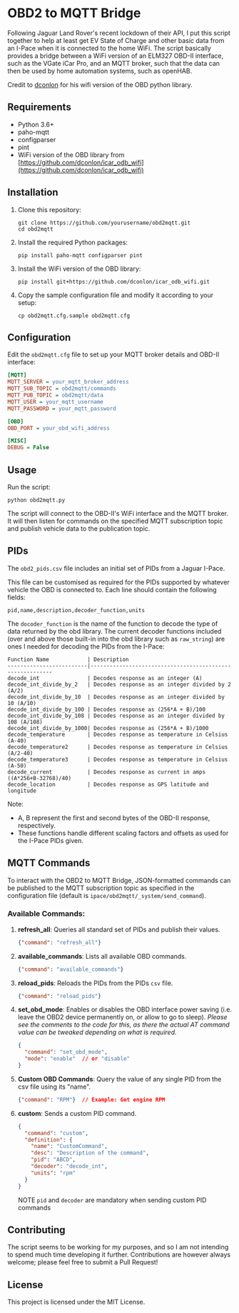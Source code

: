 
# OBD2 to MQTT Bridge

Following Jaguar Land Rover's recent lockdown of their API, I put this  script together to help at least get EV State of Charge and other basic data from an I-Pace when it is connected to the home WiFi. The script basically provides a bridge between a WiFi version of an ELM327 OBD-II interface, such as the VGate iCar Pro, and an MQTT broker, such that the data can then be used by home automation systems, such as openHAB.

Credit to [dconlon](https://github.com/dconlon) for his wifi version of the OBD python library.


## Requirements

- Python 3.6+
- paho-mqtt
- configparser
- pint
- WiFi version of the OBD library from [https://github.com/dconlon/icar_odb_wifi](https://github.com/dconlon/icar_odb_wifi)


## Installation

1. Clone this repository:
   ```
   git clone https://github.com/yourusername/obd2mqtt.git
   cd obd2mqtt
   ```

2. Install the required Python packages:
   ```
   pip install paho-mqtt configparser pint
   ```

3. Install the WiFi version of the OBD library:
   ```
   pip install git+https://github.com/dconlon/icar_odb_wifi.git
   ```

4. Copy the sample configuration file and modify it according to your setup:
   ```
   cp obd2mqtt.cfg.sample obd2mqtt.cfg
   ```

## Configuration

Edit the `obd2mqtt.cfg` file to set up your MQTT broker details and OBD-II interface:

```ini
[MQTT]
MQTT_SERVER = your_mqtt_broker_address
MQTT_SUB_TOPIC = obd2mqtt/commands
MQTT_PUB_TOPIC = obd2mqtt/data
MQTT_USER = your_mqtt_username
MQTT_PASSWORD = your_mqtt_password

[OBD]
OBD_PORT = your_obd_wifi_address

[MISC]
DEBUG = False
```

## Usage

Run the script:

```
python obd2mqtt.py
```

The script will connect to the OBD-II's WiFi interface and the MQTT broker. It will then listen for commands on the specified MQTT subscription topic and publish vehicle data to the publication topic.

## PIDs

The `obd2_pids.csv` file includes an initial set of PIDs from a Jaguar I-Pace.

This file can be customised as required for the PIDs supported by whatever vehicle the OBD is connected to. Each line should contain the following fields:

```
pid,name,description,decoder_function,units
```

The `docoder_function` is the name of the function to decode the type of data returned by the obd library. The current decoder functions included (over and above those built-in into the obd library such as `raw_string`) are ones I needed for decoding the PIDs from the I-Pace:
```
Function Name            | Description
-------------------------|----------------------------------------------------------
decode_int               | Decodes response as an integer (A)
decode_int_divide_by_2   | Decodes response as an integer divided by 2 (A/2)
decode_int_divide_by_10  | Decodes response as an integer divided by 10 (A/10)
decode_int_divide_by_100 | Decodes response as (256*A + B)/100
decode_int_divide_by_108 | Decodes response as an integer divided by 108 (A/108)
decode_int_divide_by_1000| Decodes response as (256*A + B)/1000
decode_temperature       | Decodes response as temperature in Celsius (A-40)
decode_temperature2      | Decodes response as temperature in Celsius (A/2-40)
decode_temperature3      | Decodes response as temperature in Celsius (A-50)
decode_current           | Decodes response as current in amps ((A*256+B-32768)/40)
decode_location          | Decodes response as GPS latitude and longitude

```
Note:
- A, B represent the first and second bytes of the OBD-II response, respectively.
- These functions handle different scaling factors and offsets as used for the I-Pace PIDs given.


## MQTT Commands

To interact with the OBD2 to MQTT Bridge, JSON-formatted commands can be published to the MQTT subscription topic as specified in the configuration file (default is `ipace/obd2mqtt/_system/send_command`).

### Available Commands:

1. **refresh_all**: Queries all standard set of PIDs and publish their values.
   ```json
   {"command": "refresh_all"}
   ```

2. **available_commands**: Lists all available OBD commands.
   ```json
   {"command": "available_commands"}
   ```

3. **reload_pids**: Reloads the PIDs from the PIDs `csv` file.
   ```json
   {"command": "reload_pids"}
   ```

4. **set_obd_mode**: Enables or disables the OBD interface power saving (i.e. leave the OBD2 device permanently on, or allow to go to sleep). _Please see the comments to the code for this, as there the actual AT command value can be tweaked depending on what is required._

   ```json
   {
     "command": "set_obd_mode",
     "mode": "enable"  // or "disable"
   }
   ```

5. **Custom OBD Commands**: Query the value of any single PID from the csv file using its "name".
   ```json
   {"command": "RPM"}  // Example: Get engine RPM
   ```

6. **custom**: Sends a custom PID command.
   ```json
   {
     "command": "custom",
     "definition": {
       "name": "CustomCommand",
       "desc": "Description of the command",
       "pid": "ABCD",
       "decoder": "decode_int",
       "units": "rpm"
     }
   }

   ```
   NOTE `pid` and `decoder` are mandatory when sending custom PID commands



## Contributing

The script seems to be working for my purposes, and so I am not intending to spend much time developing it further. Contributions are however always welcome; please feel free to submit a Pull Request!

## License

This project is licensed under the MIT License.

